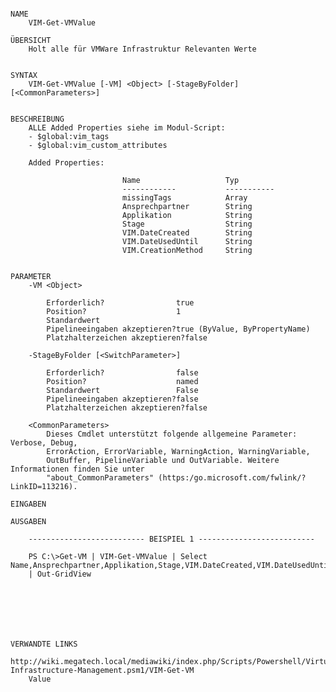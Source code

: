 ﻿```

NAME
    VIM-Get-VMValue
    
ÜBERSICHT
    Holt alle für VMWare Infrastruktur Relevanten Werte
    
    
SYNTAX
    VIM-Get-VMValue [-VM] <Object> [-StageByFolder] [<CommonParameters>]
    
    
BESCHREIBUNG
    ALLE Added Properties siehe im Modul-Script: 
    - $global:vim_tags
    - $global:vim_custom_attributes
    
    Added Properties:
    
                         Name                   Typ
                         ------------           -----------
                         missingTags            Array
                         Ansprechpartner        String
                         Applikation            String
                         Stage                  String
                         VIM.DateCreated        String
                         VIM.DateUsedUntil      String
                         VIM.CreationMethod     String
    

PARAMETER
    -VM <Object>
        
        Erforderlich?                true
        Position?                    1
        Standardwert                 
        Pipelineeingaben akzeptieren?true (ByValue, ByPropertyName)
        Platzhalterzeichen akzeptieren?false
        
    -StageByFolder [<SwitchParameter>]
        
        Erforderlich?                false
        Position?                    named
        Standardwert                 False
        Pipelineeingaben akzeptieren?false
        Platzhalterzeichen akzeptieren?false
        
    <CommonParameters>
        Dieses Cmdlet unterstützt folgende allgemeine Parameter: Verbose, Debug,
        ErrorAction, ErrorVariable, WarningAction, WarningVariable,
        OutBuffer, PipelineVariable und OutVariable. Weitere Informationen finden Sie unter 
        "about_CommonParameters" (https:/go.microsoft.com/fwlink/?LinkID=113216). 
    
EINGABEN
    
AUSGABEN
    
    -------------------------- BEISPIEL 1 --------------------------
    
    PS C:\>Get-VM | VIM-Get-VMValue | Select Name,Ansprechpartner,Applikation,Stage,VIM.DateCreated,VIM.DateUsedUntil 
    | Out-GridView
    
    
    
    
    
    
    
VERWANDTE LINKS
    http://wiki.megatech.local/mediawiki/index.php/Scripts/Powershell/Virtual-Infrastructure-Management.psm1/VIM-Get-VM
    Value



```

